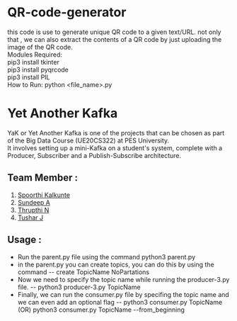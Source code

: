 # QR-code-generator
this code is use to generate unique QR code to a given text/URL. not only that , we can also extract the contents of a QR code by just uploading the image of the QR code.  
Modules Required:<br />
pip3 install tkinter<br />
pip3 install pyqrcode<br />
pip3 install PIL<br />
How to Run:  python <file_name>.py


# Yet Another Kafka

YaK or Yet Another Kafka is one of the projects that can be chosen as part of the Big
Data Course (UE20CS322) at PES University.<br />
It involves setting up a mini-Kafka on a student's system, complete with a Producer,
Subscriber and a Publish-Subscribe architecture.<br />

## Team Member :

1. [Spoorthi Kalkunte](https://github.com/legbing)
2. [Sundeep A](https://github.com/SundeepA28)
3. [Thrupthi N](https://github.com/thrupthi2002)
4. [Tushar J](https://github.com/TusharJumla30)

## Usage :

* Run the parent.py file using the command python3 parent.py  <br />
* in the parent.py you can create topics, you can do this by using the command -- create TopicName NoPartations  <br />
* Now we need to specify the topic name while running the producer-3.py file.  -- python3 producer-3.py TopicName  <br />
* Finally, we can run the consumer.py file by specifing the topic name and </br>
  we can even add an optional flag -- python3 consumer.py TopicName  (OR)  python3 consumer.py TopicName --from_beginning
  
